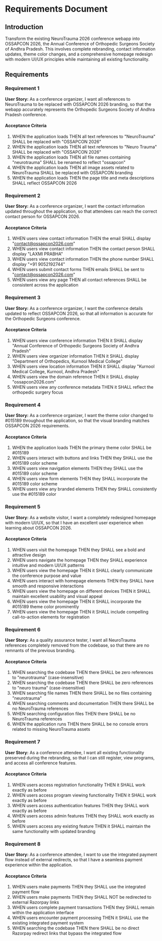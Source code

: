 # Requirements Document

## Introduction

Transform the existing NeuroTrauma 2026 conference webapp into OSSAPCON 2026, the Annual Conference of Orthopedic Surgeons Society of Andhra Pradesh. This involves complete rebranding, contact information updates, theme color changes, and a comprehensive homepage redesign with modern UI/UX principles while maintaining all existing functionality.

## Requirements

### Requirement 1

**User Story:** As a conference organizer, I want all references to NeuroTrauma to be replaced with OSSAPCON 2026 branding, so that the webapp accurately represents the Orthopedic Surgeons Society of Andhra Pradesh conference.

#### Acceptance Criteria

1. WHEN the application loads THEN all text references to "NeuroTrauma" SHALL be replaced with "OSSAPCON 2026"
2. WHEN the application loads THEN all text references to "Neuro Trauma" SHALL be replaced with "OSSAPCON 2026"
3. WHEN the application loads THEN all file names containing "neurotrauma" SHALL be renamed to reflect "ossapcon"
4. WHEN the application loads THEN all image assets related to NeuroTrauma SHALL be replaced with OSSAPCON branding
5. WHEN the application loads THEN the page title and meta descriptions SHALL reflect OSSAPCON 2026

### Requirement 2

**User Story:** As a conference organizer, I want the contact information updated throughout the application, so that attendees can reach the correct contact person for OSSAPCON 2026.

#### Acceptance Criteria

1. WHEN users view contact information THEN the email SHALL display "contact@ossapcon2026.com"
2. WHEN users view contact information THEN the contact person SHALL display "LAXMI PRABHA"
3. WHEN users view contact information THEN the phone number SHALL display "+91 9052192744"
4. WHEN users submit contact forms THEN emails SHALL be sent to "contact@ossapcon2026.com"
5. WHEN users view any page THEN all contact references SHALL be consistent across the application

### Requirement 3

**User Story:** As a conference organizer, I want the conference details updated to reflect OSSAPCON 2026, so that all information is accurate for the Orthopedic Surgeons conference.

#### Acceptance Criteria

1. WHEN users view conference information THEN it SHALL display "Annual Conference of Orthopedic Surgeons Society of Andhra Pradesh"
2. WHEN users view organizer information THEN it SHALL display "Department of Orthopedics, Kurnool Medical College"
3. WHEN users view location information THEN it SHALL display "Kurnool Medical College, Kurnool, Andhra Pradesh"
4. WHEN users view the domain reference THEN it SHALL display "ossapcon2026.com"
5. WHEN users view any conference metadata THEN it SHALL reflect the orthopedic surgery focus

### Requirement 4

**User Story:** As a conference organizer, I want the theme color changed to #015189 throughout the application, so that the visual branding matches OSSAPCON 2026 requirements.

#### Acceptance Criteria

1. WHEN the application loads THEN the primary theme color SHALL be #015189
2. WHEN users interact with buttons and links THEN they SHALL use the #015189 color scheme
3. WHEN users view navigation elements THEN they SHALL use the #015189 color scheme
4. WHEN users view form elements THEN they SHALL incorporate the #015189 color scheme
5. WHEN users view any branded elements THEN they SHALL consistently use the #015189 color

### Requirement 5

**User Story:** As a website visitor, I want a completely redesigned homepage with modern UI/UX, so that I have an excellent user experience when learning about OSSAPCON 2026.

#### Acceptance Criteria

1. WHEN users visit the homepage THEN they SHALL see a bold and attractive design
2. WHEN users navigate the homepage THEN they SHALL experience intuitive and modern UI/UX patterns
3. WHEN users view the homepage THEN it SHALL clearly communicate the conference purpose and value
4. WHEN users interact with homepage elements THEN they SHALL have smooth and responsive interactions
5. WHEN users view the homepage on different devices THEN it SHALL maintain excellent usability and visual appeal
6. WHEN users view the homepage THEN it SHALL incorporate the #015189 theme color prominently
7. WHEN users view the homepage THEN it SHALL include compelling call-to-action elements for registration

### Requirement 6

**User Story:** As a quality assurance tester, I want all NeuroTrauma references completely removed from the codebase, so that there are no remnants of the previous branding.

#### Acceptance Criteria

1. WHEN searching the codebase THEN there SHALL be zero references to "neurotrauma" (case-insensitive)
2. WHEN searching the codebase THEN there SHALL be zero references to "neuro trauma" (case-insensitive)
3. WHEN searching file names THEN there SHALL be no files containing "neurotrauma"
4. WHEN searching comments and documentation THEN there SHALL be no NeuroTrauma references
5. WHEN searching configuration files THEN there SHALL be no NeuroTrauma references
6. WHEN the application runs THEN there SHALL be no console errors related to missing NeuroTrauma assets

### Requirement 7

**User Story:** As a conference attendee, I want all existing functionality preserved during the rebranding, so that I can still register, view programs, and access all conference features.

#### Acceptance Criteria

1. WHEN users access registration functionality THEN it SHALL work exactly as before
2. WHEN users access program viewing functionality THEN it SHALL work exactly as before
3. WHEN users access authentication features THEN they SHALL work exactly as before
4. WHEN users access admin features THEN they SHALL work exactly as before
5. WHEN users access any existing feature THEN it SHALL maintain the same functionality with updated branding

### Requirement 8

**User Story:** As a conference attendee, I want to use the integrated payment flow instead of external redirects, so that I have a seamless payment experience within the application.

#### Acceptance Criteria

1. WHEN users make payments THEN they SHALL use the integrated payment flow
2. WHEN users make payments THEN they SHALL NOT be redirected to external Razorpay links
3. WHEN users complete payment transactions THEN they SHALL remain within the application interface
4. WHEN users encounter payment processing THEN it SHALL use the existing integrated payment system
5. WHEN searching the codebase THEN there SHALL be no direct Razorpay redirect links that bypass the integrated flow